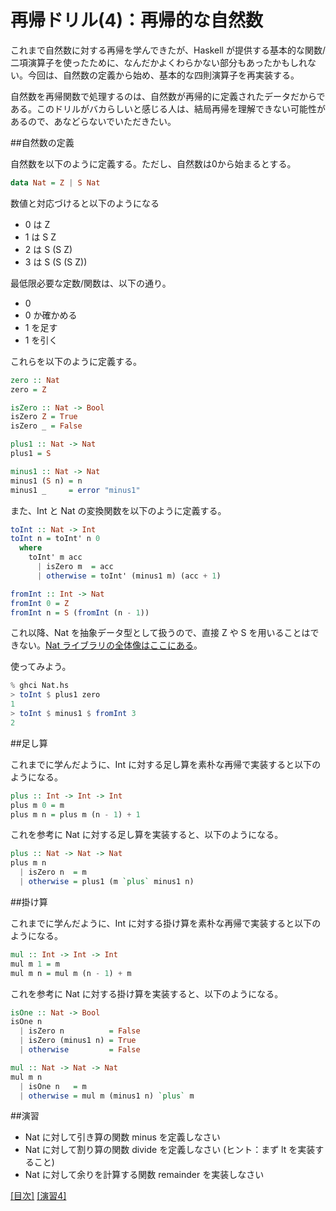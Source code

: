 # 再帰ドリル(4)：再帰的な自然数

これまで自然数に対する再帰を学んできたが、Haskell が提供する基本的な関数/二項演算子を使ったために、なんだかよくわらかない部分もあったかもしれない。今回は、自然数の定義から始め、基本的な四則演算子を再実装する。

自然数を再帰関数で処理するのは、自然数が再帰的に定義されたデータだからである。このドリルがバカらしいと感じる人は、結局再帰を理解できない可能性があるので、あなどらないでいただきたい。

##自然数の定義

自然数を以下のように定義する。ただし、自然数は0から始まるとする。

```haskell
data Nat = Z | S Nat
```

数値と対応づけると以下のようになる

* 0 は Z
* 1 は S Z
* 2 は S (S Z)
* 3 は S (S (S Z))

最低限必要な定数/関数は、以下の通り。

* 0
* 0 か確かめる
* 1 を足す
* 1 を引く

これらを以下のように定義する。

```haskell
zero :: Nat
zero = Z

isZero :: Nat -> Bool
isZero Z = True
isZero _ = False

plus1 :: Nat -> Nat
plus1 = S

minus1 :: Nat -> Nat
minus1 (S n) = n
minus1 _     = error "minus1"
```

また、Int と Nat の変換関数を以下のように定義する。

```haskell
toInt :: Nat -> Int
toInt n = toInt' n 0
  where
    toInt' m acc
      | isZero m  = acc
      | otherwise = toInt' (minus1 m) (acc + 1)

fromInt :: Int -> Nat
fromInt 0 = Z
fromInt n = S (fromInt (n - 1))
```

これ以降、Nat を抽象データ型として扱うので、直接 Z や S を用いることはできない。[Nat ライブラリの全体像はここにある](Nat.hs)。

使ってみよう。

```haskell
% ghci Nat.hs 
> toInt $ plus1 zero
1
> toInt $ minus1 $ fromInt 3
2
```

##足し算

これまでに学んだように、Int に対する足し算を素朴な再帰で実装すると以下のようになる。

```haskell
plus :: Int -> Int -> Int
plus m 0 = m
plus m n = plus m (n - 1) + 1
```

これを参考に Nat に対する足し算を実装すると、以下のようになる。

```haskell
plus :: Nat -> Nat -> Nat
plus m n
  | isZero n  = m
  | otherwise = plus1 (m `plus` minus1 n)
```

##掛け算

これまでに学んだように、Int に対する掛け算を素朴な再帰で実装すると以下のようになる。

```haskell
mul :: Int -> Int -> Int
mul m 1 = m
mul m n = mul m (n - 1) + m
```

これを参考に Nat に対する掛け算を実装すると、以下のようになる。

```haskell
isOne :: Nat -> Bool
isOne n
  | isZero n          = False
  | isZero (minus1 n) = True
  | otherwise         = False

mul :: Nat -> Nat -> Nat
mul m n
  | isOne n   = m
  | otherwise = mul m (minus1 n) `plus` m
```

##演習

* Nat に対して引き算の関数 minus を定義しなさい
* Nat に対して割り算の関数 divide を定義しなさい (ヒント：まず lt を実装すること)
* Nat に対して余りを計算する関数 remainder を実装しなさい

[[目次]](README.md) [[演習4]](4.hs)
